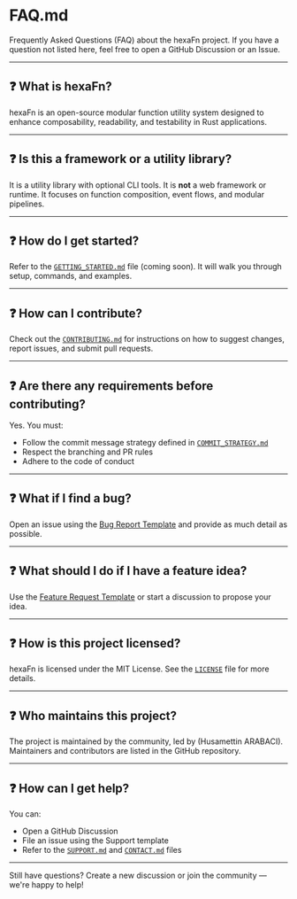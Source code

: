 <!--
SPDX-FileCopyrightText: 2025 Husamettin ARABACI
SPDX-License-Identifier: MIT
-->

# FAQ.md

Frequently Asked Questions (FAQ) about the hexaFn project. If you have a question not listed here, feel free to open a GitHub Discussion or an Issue.

---

## ❓ What is hexaFn?

hexaFn is an open-source modular function utility system designed to enhance composability, readability, and testability in Rust applications.

---

## ❓ Is this a framework or a utility library?

It is a utility library with optional CLI tools. It is **not** a web framework or runtime. It focuses on function composition, event flows, and modular pipelines.

---

## ❓ How do I get started?

Refer to the [`GETTING_STARTED.md`](GETTING_STARTED.md) file (coming soon). It will walk you through setup, commands, and examples.

---

## ❓ How can I contribute?

Check out the [`CONTRIBUTING.md`](CONTRIBUTING.md) for instructions on how to suggest changes, report issues, and submit pull requests.

---

## ❓ Are there any requirements before contributing?

Yes. You must:

- Follow the commit message strategy defined in [`COMMIT_STRATEGY.md`](COMMIT_STRATEGY.md)
- Respect the branching and PR rules
- Adhere to the code of conduct

---

## ❓ What if I find a bug?

Open an issue using the [Bug Report Template](https://github.com/hTuneSys/hexaFn/issues/new?template=bug-report.md) and provide as much detail as possible.

---

## ❓ What should I do if I have a feature idea?

Use the [Feature Request Template](https://github.com/hTuneSys/hexaFn/issues/new?template=feature-request.md) or start a discussion to propose your idea.

---

## ❓ How is this project licensed?

hexaFn is licensed under the MIT License. See the [`LICENSE`](https://github.com/hTuneSys/hexaFn/blob/develop/LICENSE) file for more details.

---

## ❓ Who maintains this project?

The project is maintained by the community, led by (Husamettin ARABACI). Maintainers and contributors are listed in the GitHub repository.

---

## ❓ How can I get help?

You can:

- Open a GitHub Discussion
- File an issue using the Support template
- Refer to the [`SUPPORT.md`](SUPPORT.md) and [`CONTACT.md`](CONTACT.md) files

---

Still have questions? Create a new discussion or join the community — we're happy to help!
